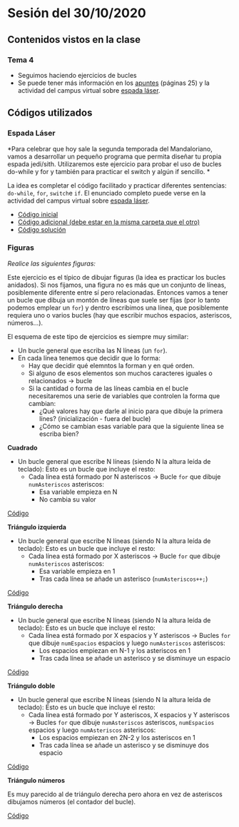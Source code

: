 # Sesión del 30/10/2020

## Contenidos vistos en la clase

### Tema 4
* Seguimos haciendo ejercicios de bucles
* Se puede tener más información en los [apuntes](https://eii.cv.uma.es/pluginfile.php/233695/mod_resource/content/4/Tema%204%20-%20Parte%202.pdf) (páginas 25) y la actividad del campus virtual sobre [espada láser](https://eii.cv.uma.es/mod/page/view.php?id=199305).
  
## Códigos utilizados

### Espada Láser
*Para celebrar que hoy sale la segunda temporada del Mandaloriano, vamos a desarrollar un pequeño programa que permita diseñar tu propia espada jedi/sith. Utilizaremos este ejercicio para probar el uso de bucles do-while y for y también para practicar el switch y algún if sencillo. *

La idea es completar el código facilitado y practicar diferentes sentencias: `do-while`, `for`, `switch`e `if`. El enunciado completo puede verse en la actividad del campus virtual sobre [espada láser](https://eii.cv.uma.es/mod/page/view.php?id=199305).

* [Código inicial](sesion30.10.20/sable-laser-alumnos.cpp)
* [Código adicional (debe estar en la misma carpeta que el otro)](sesion30.10.20/utils.hpp)
* [Código solución](sesion30.10.20/sable-laser.cpp)

### Figuras
*Realice las siguientes figuras:*

Este ejercicio es el típico de dibujar figuras (la idea es practicar los bucles anidados). Si nos fijamos, una figura no es más que un conjunto de líneas, posiblemente diferente entre sí pero relacionadas. Entonces vamos a tener un bucle que dibuja un montón de líneas que suele ser fijas (por lo tanto podemos emplear un `for`) y dentro escribimos una línea, que posiblemente requiera uno o varios bucles (hay que escribir muchos espacios, asteriscos, números...).

El esquema de este tipo de ejercicios es siempre muy similar:

* Un bucle general que escriba las N líneas (un `for`).
* En cada línea tenemos que decidir que lo forma:
	* Hay que decidir qué elemntos la forman y en qué orden.
	* Si alguno de esos elementos son muchos caracteres iguales o relacionados -> bucle
	* Si la cantidad o forma de las líneas cambia en el bucle necesitaremos una serie de variables que controlen la forma que cambian:
		* ¿Qué valores hay que darle al inicio para que dibuje la primera línes? (inicialización - fuera del bucle)
		* ¿Cómo se cambian esas variable para que la siguiente línea se escriba bien?

**Cuadrado**

* Un bucle general que escribe N líneas (siendo N la altura leída de teclado): Esto es un bucle que incluye el resto:
	* Cada línea está formado por N asteriscos -> Bucle `for` que dibuje `numAsteriscos` asteriscos:
		* Esa variable empieza en N
		* No cambia su valor

[Código](sesion30.10.20/figura_cuadrado.cpp)

**Triángulo izquierda**

* Un bucle general que escribe N líneas (siendo N la altura leída de teclado): Esto es un bucle que incluye el resto:
	* Cada línea está formado por X asteriscos -> Bucle `for` que dibuje `numAsteriscos` asteriscos:
		* Esa variable empieza en 1
		* Tras cada línea se añade un asterisco (`numAsteriscos++;`)

[Código](sesion30.10.20/figura_triangulo_izquierda.cpp)

**Triángulo derecha**

* Un bucle general que escribe N líneas (siendo N la altura leída de teclado): Esto es un bucle que incluye el resto:
	* Cada línea está formado por X espacios y Y asteriscos -> Bucles `for` que dibuje `numEspacios` espacios y luego `numAsteriscos` asteriscos:
		* Los espacios empiezan en N-1 y los asteriscos en 1
		* Tras cada línea se añade un asterisco y se disminuye un espacio

[Código](sesion30.10.20/figura_triangulo_derecho.cpp)

**Triángulo doble**

* Un bucle general que escribe N líneas (siendo N la altura leída de teclado): Esto es un bucle que incluye el resto:
	* Cada línea está formado por Y asteriscos, X espacios y Y asteriscos -> Bucles `for` que dibuje `numAsteriscos` asteriscos,  `numEspacios` espacios y luego `numAsteriscos` asteriscos:
		* Los espacios empiezan en 2N-2 y los asteriscos en 1
		* Tras cada línea se añade un asterisco y se disminuye dos espacio

[Código](sesion30.10.20/figura_triangulo_doble.cpp)

**Triángulo números**

Es muy parecido al de triángulo derecha pero ahora en vez de asteriscos dibujamos números (el contador del bucle).

[Código](sesion30.10.20/figura_triangulo_numeros.cpp)

